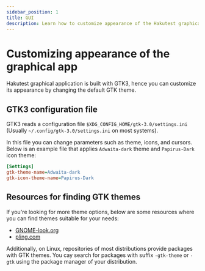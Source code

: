 ```yaml
---
sidebar_position: 1
title: GUI
description: Learn how to customize appearance of the Hakutest graphical app.
---
```


# Customizing appearance of the graphical app

Hakutest graphical application is built with GTK3, hence you can customize its
appearance by changing the default GTK theme.

## GTK3 configuration file

GTK3 reads a configuration file `$XDG_CONFIG_HOME/gtk-3.0/settings.ini`
(Usually `~/.config/gtk-3.0/settings.ini` on most systems).

In this file you can change parameters such as theme, icons, and cursors. Below
is an example file that applies `Adwaita-dark` theme and `Papirus-Dark` icon
theme:

```ini
[Settings]
gtk-theme-name=Adwaita-dark
gtk-icon-theme-name=Papirus-Dark
```

## Resources for finding GTK themes

If you're looking for more theme options, below are some resources where you
can find themes suitable for your needs:

-   [GNOME-look.org](https://www.gnome-look.org/browse/)
-   [pling.com](https://www.pling.com/)

Additionally, on Linux, repositories of most distributions provide packages
with GTK themes. You cay search for packages with suffix `-gtk-theme` or `-gtk`
using the package manager of your distribution.
